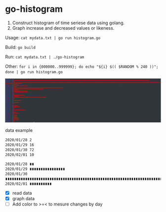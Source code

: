 # go-histogram

1. Construct histogram of time seriese data using golang.
1. Graph increase and decreased values or likeness.

Usage: `cat mydata.txt | go run histogram.go`

Build: `go build`

Run: `cat mydata.txt | ./go-histogram`

Other: `for i in {000000..999999}; do echo "${i} $(( $RANDOM % 240 ))"; done | go run histogram.go`

![alt text](Screenshot_20200513_190517.png)

data example

```data
2020/01/28 2
2020/01/29 16
2020/01/30 72
2020/02/01 10
```

```data
2020/01/28 ∎∎
2020/01/29 ∎∎∎∎∎∎∎∎∎∎∎∎∎∎∎∎
2020/01/30 ∎∎∎∎∎∎∎∎∎∎∎∎∎∎∎∎∎∎∎∎∎∎∎∎∎∎∎∎∎∎∎∎∎∎∎∎∎∎∎∎∎∎∎∎∎∎∎∎∎∎∎∎∎∎∎∎∎∎∎∎∎∎∎∎∎∎∎∎∎∎∎∎
2020/02/01 ∎∎∎∎∎∎∎∎∎∎
```

- [x] read data
- [x] graph data
- [ ] Add color to >=< to mesure changes by day
